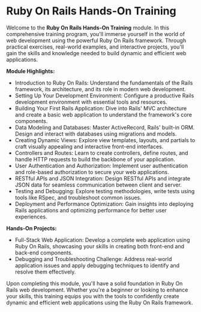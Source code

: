 # Ruby On Rails Hands-On Training

Welcome to the **Ruby On Rails Hands-On Training** module. In this comprehensive training program, you'll immerse yourself in the world of web development using the powerful Ruby On Rails framework. Through practical exercises, real-world examples, and interactive projects, you'll gain the skills and knowledge needed to build dynamic and efficient web applications.

**Module Highlights:**

- Introduction to Ruby On Rails: Understand the fundamentals of the Rails framework, its architecture, and its role in modern web development.
- Setting Up Your Development Environment: Configure a productive Rails development environment with essential tools and resources.
- Building Your First Rails Application: Dive into Rails' MVC architecture and create a basic web application to understand the framework's core components.
- Data Modeling and Databases: Master ActiveRecord, Rails' built-in ORM. Design and interact with databases using migrations and models.
- Creating Dynamic Views: Explore view templates, layouts, and partials to craft visually appealing and interactive front-end interfaces.
- Controllers and Routes: Learn to create controllers, define routes, and handle HTTP requests to build the backbone of your application.
- User Authentication and Authorization: Implement user authentication and role-based authorization to secure your web applications.
- RESTful APIs and JSON Integration: Design RESTful APIs and integrate JSON data for seamless communication between client and server.
- Testing and Debugging: Explore testing methodologies, write tests using tools like RSpec, and troubleshoot common issues.
- Deployment and Performance Optimization: Gain insights into deploying Rails applications and optimizing performance for better user experiences.

**Hands-On Projects:**

- Full-Stack Web Application: Develop a complete web application using Ruby On Rails, showcasing your skills in creating both front-end and back-end components.
- Debugging and Troubleshooting Challenge: Address real-world application issues and apply debugging techniques to identify and resolve them effectively.

Upon completing this module, you'll have a solid foundation in Ruby On Rails web development. Whether you're a beginner or looking to enhance your skills, this training equips you with the tools to confidently create dynamic and efficient web applications using the Ruby On Rails framework.
